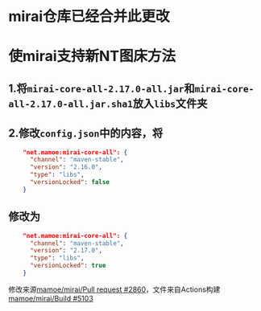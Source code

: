 # mirai仓库已经合并此更改



# 使mirai支持新NT图床方法

## 1.将`mirai-core-all-2.17.0-all.jar`和`mirai-core-all-2.17.0-all.jar.sha1`放入`libs`文件夹
## 2.修改`config.json`中的内容，将
```json
    "net.mamoe:mirai-core-all": {
      "channel": "maven-stable",
      "version": "2.16.0",
      "type": "libs",
      "versionLocked": false
    }
```
## 修改为
```json
    "net.mamoe:mirai-core-all": {
      "channel": "maven-stable",
      "version": "2.17.0",
      "type": "libs",
      "versionLocked": true
    }
```
修改来源[mamoe/mirai/Pull request #2860](https://github.com/mamoe/mirai/pull/2860)，文件来自Actions构建[mamoe/mirai/Build #5103](https://github.com/mamoe/mirai/actions/runs/10643417415)